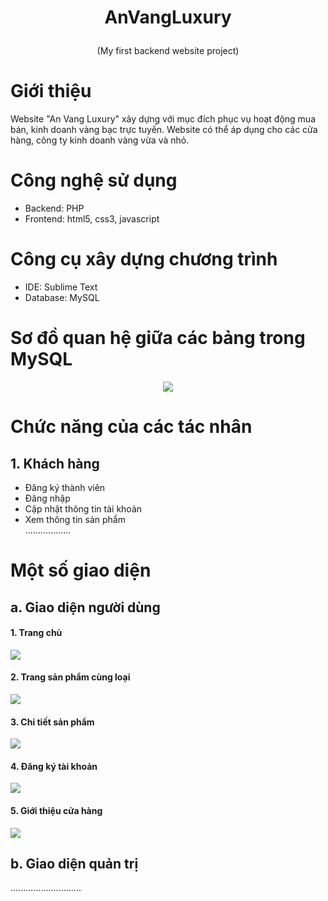# <p align="center">AnVangLuxury</p>
<p align="center">
	(My first backend website project)
</p>

# Giới thiệu
Website "An Vang Luxury" xây dựng với mục đích phục vụ hoạt động mua bán, kinh doanh vàng bạc trực tuyến. Website có thể áp dụng cho các cửa hàng, công ty kinh doanh vàng vừa và nhỏ.

# Công nghệ sử dụng
- Backend: PHP
- Frontend: html5, css3, javascript

# Công cụ xây dựng chương trình
- IDE: Sublime Text
- Database: MySQL

# Sơ đồ quan hệ giữa các bảng trong MySQL
<p align="center"><img src="csdl/ERD_MySQL.PNG"></p>

# Chức năng của các tác nhân
## 1. Khách hàng ##
- Đăng ký thành viên<br/>
- Đăng nhập<br/>
- Cập nhật thông tin tài khoản<br/>
- Xem thông tin sản phẩm<br/>
..................

# Một số giao diện
## a. Giao diện người dùng ##

#### 1. Trang chủ

<p align="left">
	<img src="image_test/trangchu.png">
</p>

#### 2. Trang sản phẩm cùng loại

<p align="left">
	<kbd>
		<img src="image_test/sp_cungloai.png">
	</kbd>
</p>

#### 3. Chi tiết sản phẩm

<p align="left">
	<kbd>
		<img src="image_test/chitiet_sp.png">
	</kbd>
</p>

#### 4. Đăng ký tài khoản

<p align="left">
	<kbd>
		<img src="image_test/dang_ky.png">
	</kbd>
</p>

#### 5. Giới thiệu cửa hàng

<p align="left">
	<kbd>
		<img src="image_test/gioi_thieu_ct.png">
	</kbd>
</p>


## b. Giao diện quản trị ##

............................